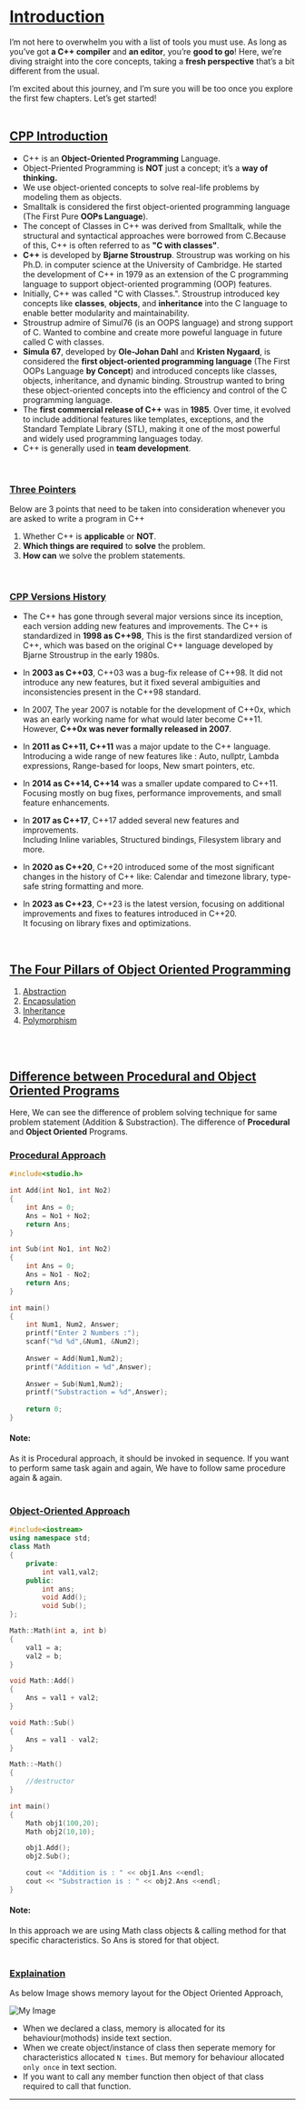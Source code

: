 # [Introduction](#Introduction)
I’m not here to overwhelm you with a list of tools you must use. As long as you’ve got **a C++ compiler** and **an editor**, you’re **good to go**! Here, we’re diving straight into the core concepts, taking a **fresh perspective** that’s a bit different from the usual.<br>

I’m excited about this journey, and I’m sure you will be too once you explore the first few chapters. Let’s get started!
<br>
<br>

## [CPP Introduction](#CPP-Introduction)
 - C++ is an **Object-Oriented Programming** Language.<br>
 - Object-Priented Programming is **NOT** just a concept; it’s a **way of thinking.**<br>
 - We use object-oriented concepts to solve real-life problems by modeling them as objects.<br>
 - Smalltalk is considered the first object-oriented programming language (The First Pure **OOPs Language**).<br>
 - The concept of Classes in C++ was derived from Smalltalk, while the structural and syntactical approaches were borrowed from C.Because of this, C++ is often referred to as **"C with classes"**.<br>
 - **C++** is developed by **Bjarne Stroustrup**. Stroustrup was working on his Ph.D. in computer science at the University of Cambridge. He started the development of C++ in 1979 as an extension of the C programming language to support object-oriented programming (OOP) features.<br>
 - Initially, C++ was called "C with Classes.". Stroustrup introduced key concepts like **classes**, **objects**, and **inheritance** into the C language to enable better modularity and maintainability.<br>
 - Stroustrup admire of Simul76 (is an OOPS language) and strong support of C. Wanted to combine and create more poweful language in future called C with classes.<br>
 - **Simula 67**, developed by **Ole-Johan Dahl** and **Kristen Nygaard**, is considered the **first object-oriented programming language** (The First OOPs Language **by Concept**) and introduced concepts like classes, objects, inheritance, and dynamic binding. Stroustrup wanted to bring these object-oriented concepts into the efficiency and control of the C programming language.<br>
 - The **first commercial release of C++** was in **1985**. Over time, it evolved to include additional features like templates, exceptions, and the Standard Template Library (STL), making it one of the most powerful and widely used programming languages today.<br>
 - C++ is generally used in **team development**.
 <br>

### [Three Pointers](#three-pointers)
Below are 3 points that need to be taken into consideration whenever you are asked to write a program in C++
1. Whether C++ is **applicable** or **NOT**.
2. **Which things are required** to **solve** the problem.
3. **How can** we solve the problem statements.
<br>

### [CPP Versions History](#cpp-versions-history)
- The C++ has gone through several major versions since its inception, each version adding new features and improvements. The C++ is standardized in **1998 as C++98**, This is the first standardized version of C++, which was based on the original C++ language developed by Bjarne Stroustrup in the early 1980s.

 - In **2003 as C++03**, C++03 was a bug-fix release of C++98. It did not introduce any new features, but it fixed several ambiguities and inconsistencies present in the C++98 standard.

 - In 2007, The year 2007 is notable for the development of C++0x, which was an early working name for what would later become C++11. However, **C++0x was never formally released in 2007**.

 - In **2011 as C++11, C++11** was a major update to the C++ language. Introducing a wide range of new features like : Auto, nullptr, Lambda expressions, Range-based for loops, New smart pointers, etc.

 - In **2014 as C++14, C++14** was a smaller update compared to C++11. Focusing mostly on bug fixes, performance improvements, and small feature enhancements.

 - In **2017 as C++17**, C++17 added several new features and improvements.<br>
 Including Inline variables, Structured bindings, Filesystem library and more.

 - In **2020 as C++20**, C++20 introduced some of the most significant changes in the history of C++ like: Calendar and timezone library, type-safe string formatting and more.

 - In **2023 as C++23**, C++23 is the latest version, focusing on additional improvements and fixes to features introduced in C++20.<br>
 It focusing on library fixes and optimizations.
<br>

 ## [The Four Pillars of Object Oriented Programming](#the-four-pillars-of-object-oriented-programming)
 1. [Abstraction](https://github.com/ingaleshubhankar/CPP-HANDBOOK/blob/main/Introduction/AbstractionReadMe.md)
 2. [Encapsulation](https://github.com/ingaleshubhankar/CPP-HANDBOOK/blob/main/Introduction/EncapsulationReadMe.md)
 3. [Inheritance](https://github.com/ingaleshubhankar/CPP-HANDBOOK/blob/main/Introduction/InheritanceReadMe.md)
 4. [Polymorphism](https://github.com/ingaleshubhankar/CPP-HANDBOOK/blob/main/Introduction/PolymorphismReadMe.md)
<br> 
<br>


## [Difference between Procedural and Object Oriented Programs](#difference-between-procedural-and-object-oriented-programs)
Here, We can see the difference of problem solving technique for same problem statement (Addition & Substraction). The difference of **Procedural** and **Object Oriented** Programs.

### [Procedural Approach](#procedural-approach)
```cpp
#include<studio.h>

int Add(int No1, int No2)
{
	int Ans = 0;
	Ans = No1 + No2;
	return Ans;
}

int Sub(int No1, int No2)
{
	int Ans = 0;
	Ans = No1 - No2;
	return Ans;
}

int main()
{
	int Num1, Num2, Answer;
	printf("Enter 2 Numbers :");
	scanf("%d %d",&Num1, &Num2);
	
	Answer = Add(Num1,Num2);
	printf("Addition = %d",Answer);
	
	Answer = Sub(Num1,Num2);
	printf("Substraction = %d",Answer);
	
	return 0;
}
```

#### Note:
As it is Procedural approach, it should be invoked in sequence. If you want to perform same task again and again, We have to follow same procedure again & again.
<br>
<br>




### [Object-Oriented Approach](#Object-Oriented-Approach)
```cpp
#include<iostream>
using namespace std;
class Math
{
    private:
        int val1,val2;
    public:
        int ans;
        void Add();
        void Sub();
};

Math::Math(int a, int b)
{
    val1 = a;
    val2 = b;
}

void Math::Add()
{
    Ans = val1 + val2;
}

void Math::Sub()
{
    Ans = val1 - val2;
}

Math::~Math()
{
    //destructor
}

int main()
{
    Math obj1(100,20);
    Math obj2(10,10);

    obj1.Add();
    obj2.Sub();

    cout << "Addition is : " << obj1.Ans <<endl;
    cout << "Substraction is : " << obj2.Ans <<endl;
}
```

#### Note:
In this approach we are using Math class objects & calling method for that specific characteristics. So Ans is stored for that object.
<br>
<br>



### [Explaination](#Explaination)
As below Image shows memory layout for the Object Oriented Approach,

![My Image](https://github.com/ingaleshubhankar/CPP-HANDBOOK/blob/main/Introduction/Code_and_Data_Relation.png)

 - When we declared a class, memory is allocated for its behaviour(mothods) inside text section.
 - When we create object/instance of class then seperate memory for characteristics allocated `N times`. But memory for behaviour allocated `only once` in text section.
  - If you want to call any member function then object of that class required to call that function.


---